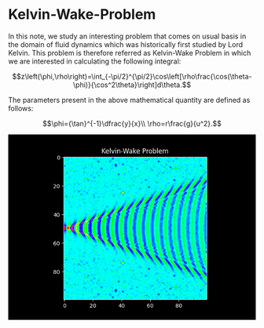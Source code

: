# Kelvin-Wake-Problem
In this note, we study an interesting problem that comes on usual basis in the domain of fluid dynamics which was historically first studied by Lord Kelvin. This problem is therefore referred as Kelvin-Wake Problem in which we are interested in calculating the following integral:
```math
z\left(\phi,\rho\right)=\int_{-\pi/2}^{\pi/2}\cos\left[\rho\frac{\cos(\theta-\phi)}{\cos^2\theta}\right]d\theta.
```
The parameters present in the above mathematical quantity are defined as follows:
```math
\phi={\tan}^{-1}\dfrac{y}{x}\\
\rho=r\frac{g}{u^2}.
```
![alt text](https://github.com/himanshuvnm/Kelvin-Wake-Problem/blob/main/kelvin-wake.png "Logo Title Text 1")
